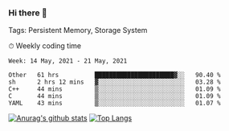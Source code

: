 ### Hi there 👋

Tags: Persistent Memory, Storage System

<!--

[![Anurag's github stats](https://github-readme-stats.vercel.app/api?username=wwyf)](https://github.com/anuraghazra/github-readme-stats)

[![Anurag's github stats](https://github-readme-stats.vercel.app/api?username=wwyf&count_private=true)](https://github.com/anuraghazra/github-readme-stats)


[![Top Langs](https://github-readme-stats.vercel.app/api/top-langs/?username=wwyf&count_private=true&&hide=jupyter%20notebook,html)](https://github.com/anuraghazra/github-readme-stats)



-->


⏱ Weekly coding time

<!--START_SECTION:waka-->
```text
Week: 14 May, 2021 - 21 May, 2021

Other   61 hrs          ██████████████████████▓░░   90.40 % 
sh      2 hrs 12 mins   ▓░░░░░░░░░░░░░░░░░░░░░░░░   03.28 % 
C++     44 mins         ▒░░░░░░░░░░░░░░░░░░░░░░░░   01.09 % 
C       44 mins         ▒░░░░░░░░░░░░░░░░░░░░░░░░   01.09 % 
YAML    43 mins         ▒░░░░░░░░░░░░░░░░░░░░░░░░   01.07 % 
```
<!--END_SECTION:waka-->



[![Anurag's github stats](https://github-readme-stats.vercel.app/api?username=wwyf&count_private=true&show_icons=true&hide_border=true)](https://github.com/anuraghazra/github-readme-stats) [![Top Langs](https://github-readme-stats.vercel.app/api/top-langs/?username=wwyf&count_private=true&hide=jupyter%20notebook,html,OpenEdge%20ABL&langs_count=10&layout=compact&hide_border=true)](https://github.com/anuraghazra/github-readme-stats)

<!--

[![willianrod's wakatime stats](https://github-readme-stats.vercel.app/api/wakatime?username=wwyf)](https://github.com/anuraghazra/github-readme-stats)


-->

